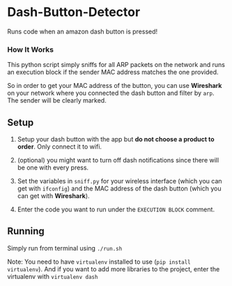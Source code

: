 # Dash-Button-Detector
Runs code when an amazon dash button is pressed!

### How It Works
This python script simply sniffs for all ARP packets on the network and
runs an execution block if the sender MAC address matches the one provided.

So in order to get your MAC address of the button, you can use **Wireshark**
on your network where you connected the dash button and filter by `arp`. The
sender will be clearly marked.

## Setup

1. Setup your dash button with the app but **do not choose a product to
order**. Only connect it to wifi.

2. (optional) you might want to turn off dash notifications since there will
be one with every press.

3. Set the variables in `sniff.py` for your wireless interface (which you
can get with `ifconfig`) and the MAC address of the dash button (which you
can get with **Wireshark**).

4. Enter the code you want to run under the `EXECUTION BLOCK` comment.

## Running

Simply run from terminal using `./run.sh`

Note: You need to have `virtualenv` installed to use (`pip install virtualenv`).
And if you want to add more libraries to the project, enter the virtualenv
with `virtualenv dash`
